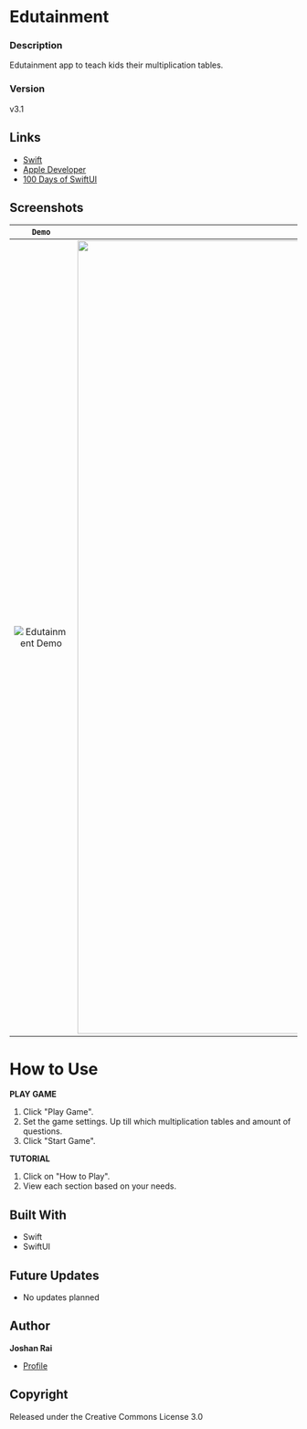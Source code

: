 # Edutainment

### Description
Edutainment app to teach kids their multiplication tables.

### Version
v3.1

## Links
- [Swift](<https://www.swift.org/> "Swift")
- [Apple Developer](<https://developer.apple.com/> "Apple Developer")
- [100 Days of SwiftUI](<https://www.hackingwithswift.com/100/swiftui> "100 Days of SwiftUI")

## Screenshots
| `Demo` | `Home Screen` |
| :-: | :-: |
| <div><img height="relative" alt="Edutainment Demo" src="https://user-images.githubusercontent.com/60300252/162859546-9e4436cc-508e-45e4-ac74-a164998f94c9.gif"/></div> | <div><img height="1389" alt="Edutainment Home Screen" src="https://user-images.githubusercontent.com/60300252/162859921-ddd1e5f3-85d5-477d-bfc9-f32668a87bf7.png"/></div> |

# How to Use
**PLAY GAME**
1. Click "Play Game".
2. Set the game settings. Up till which multiplication tables and amount of questions.
3. Click "Start Game".

**TUTORIAL**
1. Click on "How to Play".
2. View each section based on your needs.

## Built With
- Swift
- SwiftUI

## Future Updates
- No updates planned

## Author
**Joshan Rai**
- [Profile](https://github.com/pradheon "Joshan Rai (Pradheon)")

## Copyright
Released under the Creative Commons License 3.0
